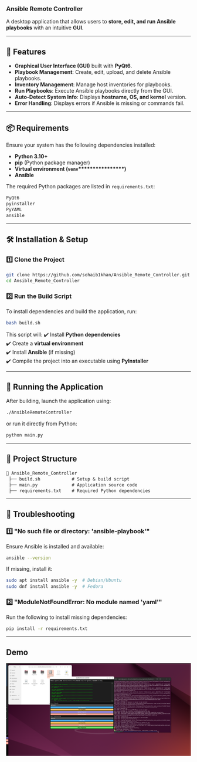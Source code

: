 ### **Ansible Remote Controller**

A desktop application that allows users to **store, edit, and run Ansible playbooks** with an intuitive **GUI**.

---

## **🚀 Features**

- **Graphical User Interface (GUI)** built with **PyQt6**.
- **Playbook Management**: Create, edit, upload, and delete Ansible playbooks.
- **Inventory Management**: Manage host inventories for playbooks.
- **Run Playbooks**: Execute Ansible playbooks directly from the GUI.
- **Auto-Detect System Info**: Displays **hostname, OS, and kernel** version.
- **Error Handling**: Displays errors if Ansible is missing or commands fail.

---

## **📦 Requirements**

Ensure your system has the following dependencies installed:

- **Python 3.10+**
- **pip** (Python package manager)
- **Virtual environment (********`venv`********\*\*\*\*\*\*\*\*\*\*\*\*\*\*\*\*)**
- **Ansible**

The required Python packages are listed in `requirements.txt`:

```
PyQt6
pyinstaller
PyYAML
ansible
```

---

## **🛠️ Installation & Setup**

### **1️⃣ Clone the Project**

```bash
git clone https://github.com/sohaib1khan/Ansible_Remote_Controller.git
cd Ansible_Remote_Controller
```

### **2️⃣ Run the Build Script**

To install dependencies and build the application, run:

```bash
bash build.sh
```

This script will:
✔️ Install **Python dependencies**\
✔️ Create a **virtual environment**\
✔️ Install **Ansible** (if missing)\
✔️ Compile the project into an executable using **PyInstaller**

---

## **🚀 Running the Application**

After building, launch the application using:

```bash
./AnsibleRemoteController
```

or run it directly from Python:

```bash
python main.py
```

---

## **📂 Project Structure**

```
📂 Ansible_Remote_Controller
 ├── build.sh            # Setup & build script
 ├── main.py             # Application source code
 ├── requirements.txt    # Required Python dependencies
```

---

## **🐛 Troubleshooting**

### **1️⃣ "No such file or directory: 'ansible-playbook'"**

Ensure Ansible is installed and available:

```bash
ansible --version
```

If missing, install it:

```bash
sudo apt install ansible -y  # Debian/Ubuntu
sudo dnf install ansible -y  # Fedora
```

### **2️⃣ "ModuleNotFoundError: No module named 'yaml'"**

Run the following to install missing dependencies:

```bash
pip install -r requirements.txt
```

---

## **Demo**

![Demo Image](media/AnsibleRemoteController.png)
